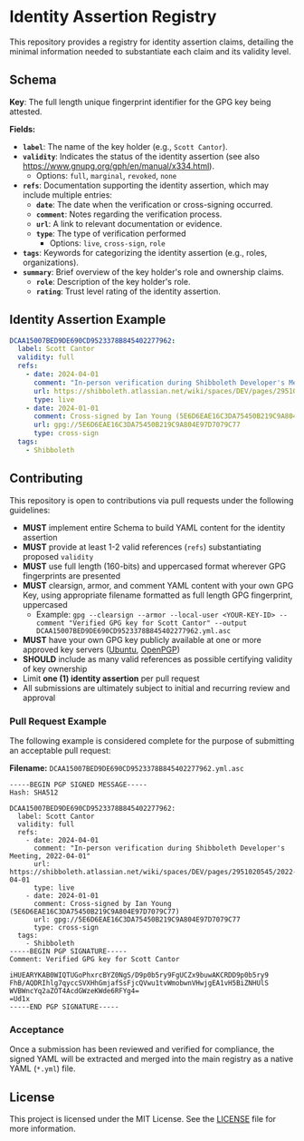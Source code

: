 # Identity Assertion Registry

This repository provides a registry for identity assertion claims, detailing the minimal information needed to substantiate each claim and its validity level.

## Schema
**Key**: The full length unique fingerprint identifier for the GPG key being attested.

**Fields:**
- **`label`**: The name of the key holder (e.g., `Scott Cantor`).
- **`validity`**: Indicates the status of the identity assertion (see also https://www.gnupg.org/gph/en/manual/x334.html).
  - Options: `full`, `marginal`, `revoked`, `none`
- **`refs`**: Documentation supporting the identity assertion, which may include multiple entries:
  - **`date`**: The date when the verification or cross-signing occurred.
  - **`comment`**: Notes regarding the verification process.
  - **`url`**: A link to relevant documentation or evidence.
  - **`type`**: The type of verification performed
    - Options: `live`, `cross-sign`, `role`
- **`tags`**: Keywords for categorizing the identity assertion (e.g., roles, organizations).
- **`summary`**: Brief overview of the key holder's role and ownership claims.
  - **`role`**: Description of the key holder's role.
  - **`rating`**: Trust level rating of the identity assertion.

## Identity Assertion Example

```yaml
DCAA15007BED9DE690CD9523378B845402277962:
  label: Scott Cantor
  validity: full
  refs:
    - date: 2024-04-01
      comment: "In-person verification during Shibboleth Developer's Meeting, 2022-04-01"
      url: https://shibboleth.atlassian.net/wiki/spaces/DEV/pages/2951020545/2022-04-01
      type: live
    - date: 2024-01-01
      comment: Cross-signed by Ian Young (5E6D6EAE16C3DA75450B219C9A804E97D7079C77)
      url: gpg://5E6D6EAE16C3DA75450B219C9A804E97D7079C77
      type: cross-sign
  tags:
    - Shibboleth
```

## Contributing

This repository is open to contributions via pull requests under the following guidelines:

- **MUST** implement entire Schema to build YAML content for the identity assertion
- **MUST** provide at least 1-2 valid references (`refs`) substantiating proposed `validity`
- **MUST** use full length (160-bits) and uppercased format wherever GPG fingerprints are presented
- **MUST** clearsign, armor, and comment YAML content with your own GPG Key, using appropriate filename formatted as full length GPG fingerprint, uppercased
  - Example: `gpg --clearsign --armor --local-user <YOUR-KEY-ID> --comment "Verified GPG key for Scott Cantor" --output DCAA15007BED9DE690CD9523378B845402277962.yml.asc`
- **MUST** have your own GPG key publicly available at one or more approved key servers ([Ubuntu](https://keyserver.ubuntu.com/), [OpenPGP](https://keys.openpgp.org/))
- **SHOULD** include as many valid references as possible certifying validity of key ownership
- Limit **one (1) identity assertion** per pull request
- All submissions are ultimately subject to initial and recurring review and approval

### Pull Request Example
The following example is considered complete for the purpose of submitting an acceptable pull request:

**Filename:** `DCAA15007BED9DE690CD9523378B845402277962.yml.asc`

```
-----BEGIN PGP SIGNED MESSAGE-----
Hash: SHA512

DCAA15007BED9DE690CD9523378B845402277962:
  label: Scott Cantor
  validity: full
  refs:
    - date: 2024-04-01
      comment: "In-person verification during Shibboleth Developer's Meeting, 2022-04-01"
      url: https://shibboleth.atlassian.net/wiki/spaces/DEV/pages/2951020545/2022-04-01
      type: live
    - date: 2024-01-01
      comment: Cross-signed by Ian Young (5E6D6EAE16C3DA75450B219C9A804E97D7079C77)
      url: gpg://5E6D6EAE16C3DA75450B219C9A804E97D7079C77
      type: cross-sign
  tags:
    - Shibboleth
-----BEGIN PGP SIGNATURE-----
Comment: Verified GPG key for Scott Cantor

iHUEARYKAB0WIQTUGoPhxrcBYZ0NgS/D9p0b5ry9FgUCZx9buwAKCRDD9p0b5ry9
FhB/AQDRIhlg7qyccSVXHhGmjafSsFjcQVwu1tvWmobwnVHwjgEA1vH5BiZNHUlS
WVBWncYq2aZOT4AcdGWzeKWde6RFYg4=
=Ud1x
-----END PGP SIGNATURE-----
```

### Acceptance
Once a submission has been reviewed and verified for compliance, the signed YAML will be extracted and merged into the main registry as a native YAML (`*.yml`) file.

## License

This project is licensed under the MIT License. See the [LICENSE](LICENSE) file for more information.
